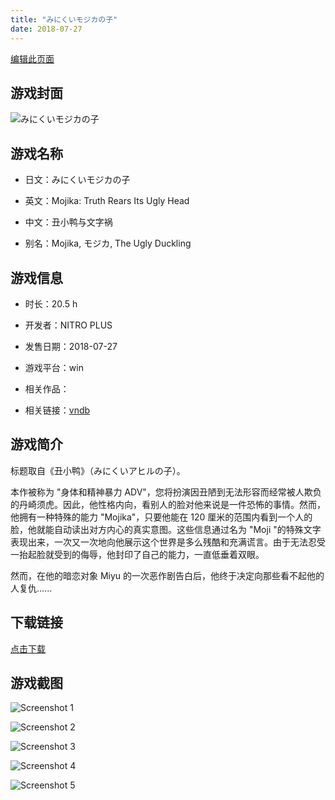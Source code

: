```yaml
---
title: "みにくいモジカの子"
date: 2018-07-27
---
```

[编辑此页面](https://github.com/ACG-3/ADV3-source/blob/main/source/_posts/games/%E3%81%BF%E3%81%AB%E3%81%8F%E3%81%84%E3%83%A2%E3%82%B8%E3%82%AB%E3%81%AE%E5%AD%90.md)

## 游戏封面

![みにくいモジカの子](https%3A//pan.timero.xyz/onedrive/img_lib_001/%E3%81%BF%E3%81%AB%E3%81%8F%E3%81%84%E3%83%A2%E3%82%B8%E3%82%AB%E3%81%AE%E5%AD%90_cover.avif)


## 游戏名称

- 日文：みにくいモジカの子
- 英文：Mojika: Truth Rears Its Ugly Head
- 中文：丑小鸭与文字祸

- 别名：Mojika, モジカ, The Ugly Duckling


## 游戏信息

- 时长：20.5 h
- 开发者：NITRO PLUS
- 发售日期：2018-07-27
- 游戏平台：win
- 相关作品：

- 相关链接：[vndb](https://vndb.org/v21667)


## 游戏简介

标题取自《丑小鸭》（みにくいアヒルの子）。

本作被称为 "身体和精神暴力 ADV"，您将扮演因丑陋到无法形容而经常被人欺负的丹崎须虎。因此，他性格内向，看别人的脸对他来说是一件恐怖的事情。然而，他拥有一种特殊的能力 "Mojika"，只要他能在 120 厘米的范围内看到一个人的脸，他就能自动读出对方内心的真实意图。这些信息通过名为 "Moji "的特殊文字表现出来，一次又一次地向他展示这个世界是多么残酷和充满谎言。由于无法忍受一抬起脸就受到的侮辱，他封印了自己的能力，一直低垂着双眼。

然而，在他的暗恋对象 Miyu 的一次恶作剧告白后，他终于决定向那些看不起他的人复仇......




## 下载链接

[点击下载](https://pan.timero.xyz/onedrive/adv_lib_001/%E3%81%BF%E3%81%AB%E3%81%8F%E3%81%84%E3%83%A2%E3%82%B8%E3%82%AB%E3%81%AE%E5%AD%90)


## 游戏截图


![Screenshot 1](https%3A//pan.timero.xyz/onedrive/img_lib_001/%E3%81%BF%E3%81%AB%E3%81%8F%E3%81%84%E3%83%A2%E3%82%B8%E3%82%AB%E3%81%AE%E5%AD%90_Screenshot_1.avif)

![Screenshot 2](https%3A//pan.timero.xyz/onedrive/img_lib_001/%E3%81%BF%E3%81%AB%E3%81%8F%E3%81%84%E3%83%A2%E3%82%B8%E3%82%AB%E3%81%AE%E5%AD%90_Screenshot_2.avif)

![Screenshot 3](https%3A//pan.timero.xyz/onedrive/img_lib_001/%E3%81%BF%E3%81%AB%E3%81%8F%E3%81%84%E3%83%A2%E3%82%B8%E3%82%AB%E3%81%AE%E5%AD%90_Screenshot_3.avif)

![Screenshot 4](https%3A//pan.timero.xyz/onedrive/img_lib_001/%E3%81%BF%E3%81%AB%E3%81%8F%E3%81%84%E3%83%A2%E3%82%B8%E3%82%AB%E3%81%AE%E5%AD%90_Screenshot_4.avif)

![Screenshot 5](https%3A//pan.timero.xyz/onedrive/img_lib_001/%E3%81%BF%E3%81%AB%E3%81%8F%E3%81%84%E3%83%A2%E3%82%B8%E3%82%AB%E3%81%AE%E5%AD%90_Screenshot_5.avif)

